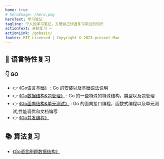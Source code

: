 ```yaml
---
home: true
# heroImage: /hero.png
heroText: 学习笔记
tagline: 个人的学习笔记，方便自己快速复习学过的知识
actionText: 开始复习 →
actionLink: /gobasic/
footer: MIT Licensed | Copyright © 2023-present Mao
---
```


## :tada: 语言特性复习
### :point_down: GO 

- :point_right: [《Go语言基础》](/gobasic/) : Go 的安装以及基础语法说明
- :point_right: [《Go数据结构&包管理》](/go/part1/) : Go 的一些特殊的特殊结构，类型以及包管理
- :point_right: [《Go面向结构&单元测试》](/go/part2/) : Go 的面向接口编程，函数式编程以及单元测试,性能调优和文档编写
- :point_right: [《Go并发编程》](/go/part3/)

## :books: 算法复习

- [《Go语言刷题数据结构》](/gobasic/)

